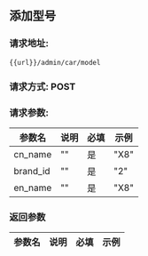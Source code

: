 ## 添加型号
### 请求地址:
```
{{url}}/admin/car/model
```
### 请求方式: POST  
### 请求参数:  

|参数名|说明|必填|示例|  
 |---|---|---|---|  
|cn_name|""|是|"X8"|  
|brand_id|""|是|"2"|  
|en_name|""|是|"X8"|  
### 返回参数  

|参数名|说明|必填|示例|  
 |---|---|---|---|  
